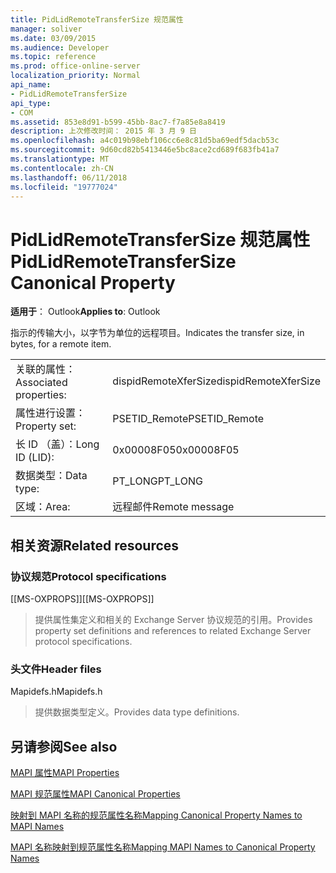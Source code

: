 ```yaml
---
title: PidLidRemoteTransferSize 规范属性
manager: soliver
ms.date: 03/09/2015
ms.audience: Developer
ms.topic: reference
ms.prod: office-online-server
localization_priority: Normal
api_name:
- PidLidRemoteTransferSize
api_type:
- COM
ms.assetid: 853e8d91-b599-45bb-8ac7-f7a85e8a8419
description: 上次修改时间： 2015 年 3 月 9 日
ms.openlocfilehash: a4c019b98ebf106cc6e8c81d5ba69edf5dacb53c
ms.sourcegitcommit: 9d60cd82b5413446e5bc8ace2cd689f683fb41a7
ms.translationtype: MT
ms.contentlocale: zh-CN
ms.lasthandoff: 06/11/2018
ms.locfileid: "19777024"
---
```

# <a name="pidlidremotetransfersize-canonical-property"></a><span data-ttu-id="a4c80-103">PidLidRemoteTransferSize 规范属性</span><span class="sxs-lookup"><span data-stu-id="a4c80-103">PidLidRemoteTransferSize Canonical Property</span></span>

  
  
<span data-ttu-id="a4c80-104">**适用于**： Outlook</span><span class="sxs-lookup"><span data-stu-id="a4c80-104">**Applies to**: Outlook</span></span> 
  
<span data-ttu-id="a4c80-105">指示的传输大小，以字节为单位的远程项目。</span><span class="sxs-lookup"><span data-stu-id="a4c80-105">Indicates the transfer size, in bytes, for a remote item.</span></span>
  
|||
|:-----|:-----|
|<span data-ttu-id="a4c80-106">关联的属性：</span><span class="sxs-lookup"><span data-stu-id="a4c80-106">Associated properties:</span></span>  <br/> |<span data-ttu-id="a4c80-107">dispidRemoteXferSize</span><span class="sxs-lookup"><span data-stu-id="a4c80-107">dispidRemoteXferSize</span></span>  <br/> |
|<span data-ttu-id="a4c80-108">属性进行设置：</span><span class="sxs-lookup"><span data-stu-id="a4c80-108">Property set:</span></span>  <br/> |<span data-ttu-id="a4c80-109">PSETID_Remote</span><span class="sxs-lookup"><span data-stu-id="a4c80-109">PSETID_Remote</span></span>  <br/> |
|<span data-ttu-id="a4c80-110">长 ID （盖）：</span><span class="sxs-lookup"><span data-stu-id="a4c80-110">Long ID (LID):</span></span>  <br/> |<span data-ttu-id="a4c80-111">0x00008F05</span><span class="sxs-lookup"><span data-stu-id="a4c80-111">0x00008F05</span></span>  <br/> |
|<span data-ttu-id="a4c80-112">数据类型：</span><span class="sxs-lookup"><span data-stu-id="a4c80-112">Data type:</span></span>  <br/> |<span data-ttu-id="a4c80-113">PT_LONG</span><span class="sxs-lookup"><span data-stu-id="a4c80-113">PT_LONG</span></span>  <br/> |
|<span data-ttu-id="a4c80-114">区域：</span><span class="sxs-lookup"><span data-stu-id="a4c80-114">Area:</span></span>  <br/> |<span data-ttu-id="a4c80-115">远程邮件</span><span class="sxs-lookup"><span data-stu-id="a4c80-115">Remote message</span></span>  <br/> |
   
## <a name="related-resources"></a><span data-ttu-id="a4c80-116">相关资源</span><span class="sxs-lookup"><span data-stu-id="a4c80-116">Related resources</span></span>

### <a name="protocol-specifications"></a><span data-ttu-id="a4c80-117">协议规范</span><span class="sxs-lookup"><span data-stu-id="a4c80-117">Protocol specifications</span></span>

<span data-ttu-id="a4c80-118">[[MS-OXPROPS]]</span><span class="sxs-lookup"><span data-stu-id="a4c80-118">[[MS-OXPROPS]]</span></span> 
  
> <span data-ttu-id="a4c80-119">提供属性集定义和相关的 Exchange Server 协议规范的引用。</span><span class="sxs-lookup"><span data-stu-id="a4c80-119">Provides property set definitions and references to related Exchange Server protocol specifications.</span></span>
    
### <a name="header-files"></a><span data-ttu-id="a4c80-120">头文件</span><span class="sxs-lookup"><span data-stu-id="a4c80-120">Header files</span></span>

<span data-ttu-id="a4c80-121">Mapidefs.h</span><span class="sxs-lookup"><span data-stu-id="a4c80-121">Mapidefs.h</span></span>
  
> <span data-ttu-id="a4c80-122">提供数据类型定义。</span><span class="sxs-lookup"><span data-stu-id="a4c80-122">Provides data type definitions.</span></span>
    
## <a name="see-also"></a><span data-ttu-id="a4c80-123">另请参阅</span><span class="sxs-lookup"><span data-stu-id="a4c80-123">See also</span></span>



[<span data-ttu-id="a4c80-124">MAPI 属性</span><span class="sxs-lookup"><span data-stu-id="a4c80-124">MAPI Properties</span></span>](mapi-properties.md)
  
[<span data-ttu-id="a4c80-125">MAPI 规范属性</span><span class="sxs-lookup"><span data-stu-id="a4c80-125">MAPI Canonical Properties</span></span>](mapi-canonical-properties.md)
  
[<span data-ttu-id="a4c80-126">映射到 MAPI 名称的规范属性名称</span><span class="sxs-lookup"><span data-stu-id="a4c80-126">Mapping Canonical Property Names to MAPI Names</span></span>](mapping-canonical-property-names-to-mapi-names.md)
  
[<span data-ttu-id="a4c80-127">MAPI 名称映射到规范属性名称</span><span class="sxs-lookup"><span data-stu-id="a4c80-127">Mapping MAPI Names to Canonical Property Names</span></span>](mapping-mapi-names-to-canonical-property-names.md)

